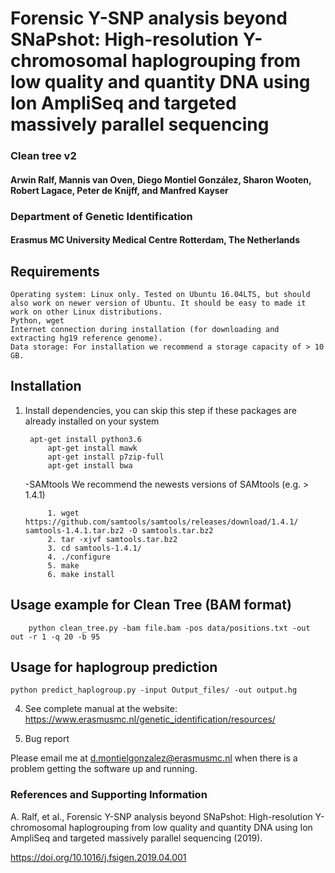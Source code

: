 # Forensic Y-SNP analysis beyond SNaPshot: High-resolution Y-chromosomal haplogrouping from low quality and quantity DNA using Ion AmpliSeq and targeted massively parallel sequencing

### Clean tree v2

#### Arwin Ralf, Mannis van Oven, Diego Montiel González, Sharon Wooten, Robert Lagace, Peter de Knijff, and Manfred Kayser

### Department of Genetic Identification 
#### Erasmus MC University Medical Centre Rotterdam, The Netherlands

## Requirements

    Operating system: Linux only. Tested on Ubuntu 16.04LTS, but should also work on newer version of Ubuntu. It should be easy to made it work on other Linux distributions. 
    Python, wget
    Internet connection during installation (for downloading and extracting hg19 reference genome).
    Data storage: For installation we recommend a storage capacity of > 10 GB. 

## Installation

1. Install dependencies, you can skip this step if these packages are already installed on your system
            
	    apt-get install python3.6             
            apt-get install mawk 
            apt-get install p7zip-full 
            apt-get install bwa

	-SAMtools
            We recommend the newests versions of SAMtools (e.g. > 1.4.1)

            1. wget https://github.com/samtools/samtools/releases/download/1.4.1/	samtools-1.4.1.tar.bz2 -O samtools.tar.bz2
            2. tar -xjvf samtools.tar.bz2 
            3. cd samtools-1.4.1/
            4. ./configure
            5. make
            6. make install

## Usage example for Clean Tree (BAM format)
    
        python clean_tree.py -bam file.bam -pos data/positions.txt -out out -r 1 -q 20 -b 95

## Usage for haplogroup prediction

	python predict_haplogroup.py -input Output_files/ -out output.hg
	
4. See complete manual at the website:
    https://www.erasmusmc.nl/genetic_identification/resources/

5. Bug report

Please email me at d.montielgonzalez@erasmusmc.nl when there is a problem getting the software up and running.

### References and Supporting Information
A. Ralf, et al., Forensic Y-SNP analysis beyond SNaPshot: High-resolution Y-chromosomal haplogrouping from low quality and quantity DNA using Ion AmpliSeq and targeted massively parallel sequencing (2019).

https://doi.org/10.1016/j.fsigen.2019.04.001

